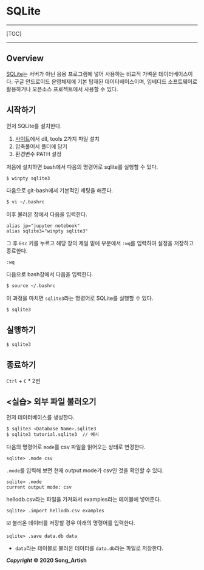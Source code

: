 # SQLite

*****

[TOC]

*****



## Overview

[SQLite](https://www.sqlitetutorial.net/)는 서버가 아닌 응용 프로그램에 넣어 사용하는 비교적 가벼운 데이터베이스이다. 구글 안드로이드 운영체제에 기본 탑재된 데이터베이스이며, 임베디드 소프트웨어로 활용하거나 오픈소스 프로젝트에서 사용할 수 있다.



## 시작하기

먼저 SQLite를 설치한다.

1. [사이트](https://www.sqlite.org/download.html)에서 dll, tools 2가지 파일 설치
2. 압축풀어서 폴더에 담기
3. 환경변수 PATH 설정

처음에 설치하면 bash에서 다음의 명령어로 sqlite를 실행할 수 있다.

```bash
$ winpty sqlite3
```

다음으로 git-bash에서 기본적인 세팅을 해준다.

```bash
$ vi ~/.bashrc
```

이후 불러온 창에서 다음을 입력한다.

```
alias jp="jupyter notebook"
alias sqlite3="winpty sqlite3"
```

그 후 `Esc` 키를 누르고 해당 창의 제일 밑에 부분에서 `:wq`를 입력하여 설정을 저장하고 종료한다.

```
:wq
```

다음으로 bash창에서 다음을 입력한다.

```bash
$ source ~/.bashrc
```

이 과정을 마치면 `sqlite3`라는 명령어로 SQLite를 실행할 수 있다.

```bash
$ sqlite3
```



## 실행하기

```bash
$ sqlite3
```



## 종료하기

`Ctrl` + `C` * 2번



## <실습> 외부 파일 불러오기

먼저 데이터베이스를 생성한다.

```bash
$ sqlite3 <Database Name>.sqlite3
$ sqlite3 tutorial.sqlite3	// 예시
```

다음의 명령어로 `mode`를 csv 파일을 읽어오는 상태로 변경한다.

```sqlite
sqlite> .mode csv
```

`.mode`를 입력해 보면 현재 output mode가 csv인 것을 확인할 수 있다.

```sqlite
sqlite> .mode
current output mode: csv
```

hellodb.csv라는 파일을 가져와서 examples라는 테이블에 넣어준다.

```sqlite
sqlite> .import hellodb.csv examples
```

:ballot_box_with_check: 불러온 데이터를 저장할 경우 아래의 명령어를 입력한다.

```sqlite
sqlite> .save data.db data
```

- `data`라는 테이블로 불러온 데이터를 `data.db`라는 파일로 저장한다.



***Copyright* © 2020 Song_Artish**